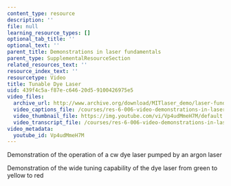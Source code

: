 ```yaml
---
content_type: resource
description: ''
file: null
learning_resource_types: []
optional_tab_title: ''
optional_text: ''
parent_title: Demonstrations in laser fundamentals
parent_type: SupplementalResourceSection
related_resources_text: ''
resource_index_text: ''
resourcetype: Video
title: Tunable Dye Laser
uid: 439f4c5a-f87e-c646-20d5-9100426975e5
video_files:
  archive_url: http://www.archive.org/download/MITlaser_demo/laser-fund-demo-13_300k.mp4
  video_captions_file: /courses/res-6-006-video-demonstrations-in-lasers-and-optics-spring-2008/54dfb64700fd553bad5ba3be0590bc42_Vp4udMmeH7M.vtt
  video_thumbnail_file: https://img.youtube.com/vi/Vp4udMmeH7M/default.jpg
  video_transcript_file: /courses/res-6-006-video-demonstrations-in-lasers-and-optics-spring-2008/4b16400ff147edd4e5c1e99cf54705e3_Vp4udMmeH7M.pdf
video_metadata:
  youtube_id: Vp4udMmeH7M
---
```


Demonstration of the operation of a cw dye laser pumped by an argon laser

Demonstration of the wide tuning capability of the dye laser from green to yellow to red